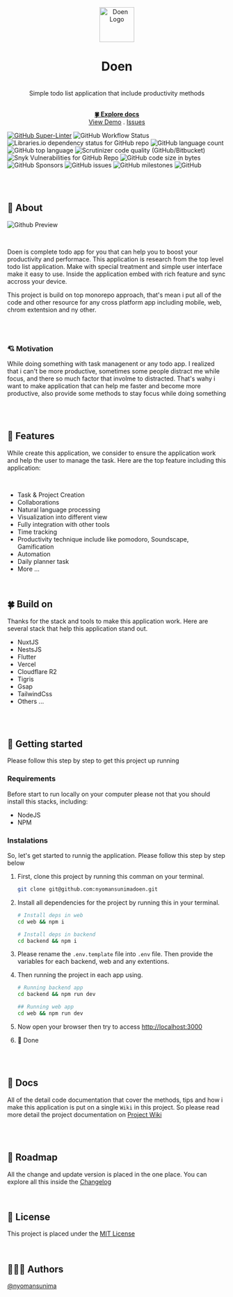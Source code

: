 <!-- README -->
<!-- PROJECT INFO -->
<div id="top"/>
<div align="center">
  <img src="https://user-images.githubusercontent.com/54091887/234726196-3a990409-711c-4f8f-a3ce-d7d5c2866f93.png" width="80" height="80" alt="Doen Logo"/>
  <br/>
  <h1>Doen</h1>
  <br/>
Simple todo list application that include productivity methods
  <br/>
  <br/>
  
  <a href="https://github.com/nyomansunimadoen/wiki"><strong>🍀 Explore docs</strong></a>
  <br/>
  <a href="https://github.com/nyomansunimadoen/wiki/demo">View Demo</a>
  .
  <a href="https://github.com/nyomansunimadoen/issues">Issues</a>
</div>

<!-- All badge shields -->

[![GitHub Super-Linter](https://github.com/nyomansunima/doen/actions/workflows/<WORKFLOW_FILE_NAME>/badge.svg)](https://github.com/marketplace/actions/super-linter)
![GitHub Workflow Status](https://img.shields.io/github/actions/workflow/status/nyomansunimadoen/build)
![Libraries.io dependency status for GitHub repo](https://img.shields.io/librariesio/github/nyomansunimadoen)
![GitHub language count](https://img.shields.io/github/languages/count/nyomansunimadoen)
![GitHub top language](https://img.shields.io/github/languages/top/nyomansunimadoen)
![Scrutinizer code quality (GitHub/Bitbucket)](https://img.shields.io/scrutinizer/quality/g/nyomansunimadoen/main)
![Snyk Vulnerabilities for GitHub Repo](https://img.shields.io/snyk/vulnerabilities/github/nyomansunimadoen)
![GitHub code size in bytes](https://img.shields.io/github/languages/code-size/nyomansunimadoen)
![GitHub Sponsors](https://img.shields.io/github/sponsors/nyomansunima)
![GitHub issues](https://img.shields.io/github/issues/nyomansunimadoen)
![GitHub milestones](https://img.shields.io/github/milestones/open/nyomansunimadoen)
![GitHub](https://img.shields.io/github/license/nyomansunimadoen)

<br/>
<br/>

## 👏 About

![Github Preview](https://user-images.githubusercontent.com/54091887/234733366-1d0d6768-cdec-4676-ab76-7e1f7a3fc55f.png)

<br/>

Doen is complete todo app for you that can help you to boost your productivity and performace. This application is research from the top level todo list application. Make with special treatment and simple user interface make it easy to use. Inside the application embed with rich feature and sync accross your device.

This project is build on top monorepo approach, that's mean i put all of the code and other resource for any cross platform app including mobile, web, chrom extentsion and ny other.

<br/>
<br/>

### 💘 Motivation

While doing something with task managenent or any todo app. I realized that i can't be more productive, sometimes some people distract me while focus, and there so much factor that involme to distracted. That's wahy i want to make application that can help me faster and become more productive, also provide some methods to stay focus while doing something

<br/>
<br/>

## 🎉 Features

While create this application, we consider to ensure the application work and help the user to manage the task. Here are the top feature including this application:

<br/>

- Task & Project Creation
- Collaborations
- Natural language processing
- Visualization into different view
- Fully integration with other tools
- Time tracking
- Productivity technique include like pomodoro, Soundscape, Gamification
- Automation
- Daily planner task
- More ...

<br/>

## 🍀 Build on

Thanks for the stack and tools to make this application work. Here are several stack that help this application stand out.

- NuxtJS
- NestsJS
- Flutter
- Vercel
- Cloudflare R2
- Tigris
- Gsap
- TailwindCss
- Others ...

<br/>
<br/>

## 🚀 Getting started

Please follow this step by step to get this project up running

### Requirements

Before start to run locally on your computer please not that you should install this stacks, including:

- NodeJS
- NPM

### Instalations

So, let's get started to runnig the application. Please follow this step by step below

1. First, clone this project by running this comman on your terminal.
   ```bash
   git clone git@github.com:nyomansunimadoen.git
   ```
2. Install all dependencies for the project by running this in your terminal.

   ```bash
   # Install deps in web
   cd web && npm i

   # Install deps in backend
   cd backend && npm i
   ```

3. Please rename the `.env.template` file into `.env` file. Then provide the variables for each backend, web and any extentions.
4. Then running the project in each app using.

   ```bash
   # Running backend app
   cd backend && npm run dev

   ## Running web app
   cd web && npm run dev
   ```

5. Now open your browser then try to access [http://localhost:3000](http://localhost:3000)
6. 🎉 Done

<br/>
<br/>

## 🥦 Docs

All of the detail code documentation that cover the methods, tips and how i make this application is put on a single `Wiki` in this project. So please read more detail the project documentation on [Project Wiki](https://github.com/nyomansunimadoen/wiki)

<br/>
<br/>

## 🎯 Roadmap

All the change and update version is placed in the one place. You can explore all this inside the [Changelog](.CHANGELOG.md)

<br/>

## 🥝 License

This project is placed under the [MIT License](.LICENSE.md)

<br/>

## 🧑🏿‍💻 Authors

[@nyomansunima](https://github.com/nyomansunima)
